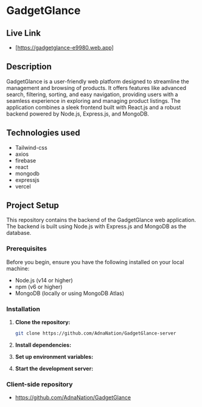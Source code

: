 # GadgetGlance

## Live Link

- [https://gadgetglance-e9980.web.app]

## Description

GadgetGlance is a user-friendly web platform designed to streamline the management and browsing of products. It offers features like advanced search, filtering, sorting, and easy navigation, providing users with a seamless experience in exploring and managing product listings. The application combines a sleek frontend built with React.js and a robust backend powered by Node.js, Express.js, and MongoDB.

## Technologies used

- Tailwind-css
- axios
- firebase
- react
- mongodb
- expressjs
- vercel

## Project Setup

This repository contains the backend of the GadgetGlance web application. The backend is built using Node.js with Express.js and MongoDB as the database.

### Prerequisites

Before you begin, ensure you have the following installed on your local machine:

- Node.js (v14 or higher)
- npm (v6 or higher)
- MongoDB (locally or using MongoDB Atlas)

### Installation

1. **Clone the repository:**

   ```bash
   git clone https://github.com/AdnaNation/GadgetGlance-server

   ```

2. **Install dependencies:**

3. **Set up environment variables:**

4. **Start the development server:**

### Client-side repository

- https://github.com/AdnaNation/GadgetGlance
